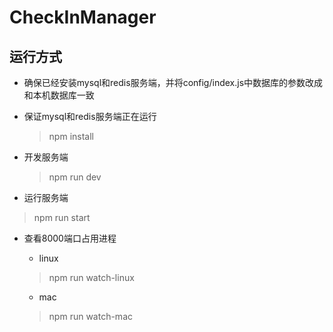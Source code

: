 # CheckInManager

## 运行方式

+ 确保已经安装mysql和redis服务端，并将config/index.js中数据库的参数改成和本机数据库一致

+ 保证mysql和redis服务端正在运行

    > npm install  

+ 开发服务端

    > npm run dev

+ 运行服务端

> npm run start

+ 查看8000端口占用进程

    + linux
    
    > npm run watch-linux

    + mac

    > npm run watch-mac
